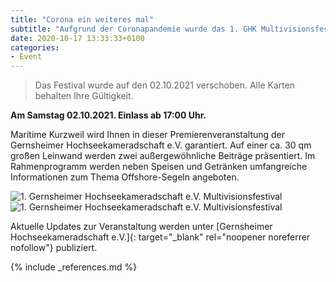```yaml
---
title: "Corona ein weiteres mal"
subtitle: "Aufgrund der Coronapandemie wurde das 1. GHK Multivisionsfestival erneut verschoben"
date: 2020-10-17 13:33:33+0100
categories:
- Event
---
```

> Das Festival wurde auf den 02.10.2021 verschoben. Alle Karten behalten Ihre Gültigkeit.

**Am Samstag 02.10.2021. Einlass ab 17:00 Uhr.**

Maritime Kurzweil wird Ihnen in dieser Premierenveranstaltung der Gernsheimer Hochseekameradschaft e.V. garantiert. Auf einer ca. 30 qm großen Leinwand werden zwei außergewöhnliche Beiträge präsentiert. Im Rahmenprogramm werden neben Speisen und Getränken umfangreiche Informationen zum Thema Offshore-Segeln angeboten.

<img title="1. Gernsheimer Hochseekameradschaft e.V. Multivisionsfestival" alt="1. Gernsheimer Hochseekameradschaft e.V. Multivisionsfestival" src="{% if site.url_cdn %}{{ site.url_cdn | prepend: site.baseurl }}{% else %}{{ site.url | prepend: site.baseurl }}{% endif %}{{ site.assets.images }}/2021-10-02-GHK-Multivisionsfestival{{ site.version }}.jpg" class="pull-left">

<img title="1. Gernsheimer Hochseekameradschaft e.V. Multivisionsfestival" alt="1. Gernsheimer Hochseekameradschaft e.V. Multivisionsfestival" src="{{ url_cloudinary }}/2021-10-02-GHK-Multivisionsfestival.jpg" class="pull-left">


Aktuelle Updates zur Veranstaltung werden unter [Gernsheimer Hochseekameradschaft e.V.]{: target="_blank" rel="noopener noreferrer nofollow"} publiziert.

{% include _references.md %}